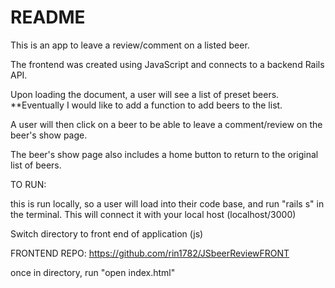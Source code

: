 # README

This is an app to leave a review/comment on a listed beer.

The frontend was created using JavaScript and connects to a backend Rails API.

Upon loading the document, a user will see a list of preset beers. 
    **Eventually I would like to add a function to add beers to the list. 

A user will then click on a beer to be able to leave a comment/review on the beer's show page.

The beer's show page also includes a home button to return to the original list of beers. 

TO RUN:

this is run locally, so a user will load into their code base, and run "rails s" in the terminal.
This will connect it with your local host (localhost/3000)

Switch directory to front end of application (js)

FRONTEND REPO: https://github.com/rin1782/JSbeerReviewFRONT

once in directory, run "open index.html" 




